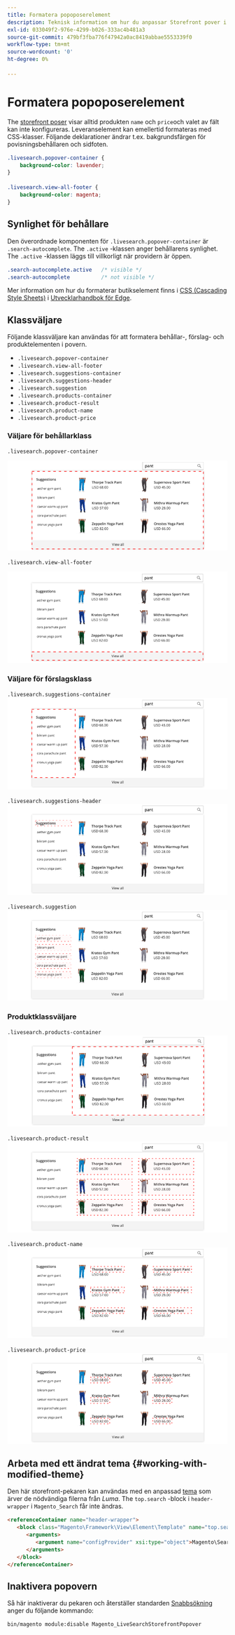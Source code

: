 ```yaml
---
title: Formatera popoposerelement
description: Teknisk information om hur du anpassar Storefront pover i Live Search.
exl-id: 033049f2-976e-4299-b026-333ac4b481a3
source-git-commit: 479bf3fba776f47942a0ac8419abbae5553339f0
workflow-type: tm+mt
source-wordcount: '0'
ht-degree: 0%

---
```


# Formatera popoposerelement

The [storefront poser](storefront-popover.md) visar alltid produkten `name` och `price`och valet av fält kan inte konfigureras. Leveranselement kan emellertid formateras med CSS-klasser. Följande deklarationer ändrar t.ex. bakgrundsfärgen för povisningsbehållaren och sidfoten.

```css
.livesearch.popover-container {
    background-color: lavender;
}

.livesearch.view-all-footer {
    background-color: magenta;
}
```

## Synlighet för behållare

Den överordnade komponenten för `.livesearch.popover-container` är `.search-autocomplete`.  The `.active` -klassen anger behållarens synlighet. The `.active` -klassen läggs till villkorligt när providern är öppen.

```css
.search-autocomplete.active   /* visible */
.search-autocomplete          /* not visible */
```

Mer information om hur du formaterar butikselement finns i [CSS (Cascading Style Sheets)](https://devdocs.magento.com/guides/v2.4/frontend-dev-guide/css-topics/css-overview.html) i [Utvecklarhandbok för Edge](https://devdocs.magento.com/guides/v2.4/frontend-dev-guide/bk-frontend-dev-guide.html).

## Klassväljare

Följande klassväljare kan användas för att formatera behållar-, förslag- och produktelementen i povern.

* `.livesearch.popover-container`
* `.livesearch.view-all-footer`
* `.livesearch.suggestions-container`
* `.livesearch.suggestions-header`
* `.livesearch.suggestion`
* `.livesearch.products-container`
* `.livesearch.product-result`
* `.livesearch.product-name`
* `.livesearch.product-price`

### Väljare för behållarklass

`.livesearch.popover-container`

![Leveransbehållare](assets/livesearch-popover-container.png)

`.livesearch.view-all-footer`

![Visa alla sidfötter](assets/livesearch-view-all-footer.png)

### Väljare för förslagsklass

`.livesearch.suggestions-container`
![Förslagsbehållare](assets/livesearch-suggestions-container.png)

`.livesearch.suggestions-header`
![Förslag, rubrik](assets/livesearch-suggestions-header.png)

`.livesearch.suggestion`
![Förslag](assets/livesearch-suggestion.png)

### Produktklassväljare

`.livesearch.products-container`
![Produktbehållare](assets/livesearch-product-container.png)

`.livesearch.product-result`
![Produktresultat](assets/livesearch-product-result.png)

`.livesearch.product-name`
![Produktnamn](assets/livesearch-product-name.png)

`.livesearch.product-price`
![Produktpris](assets/livesearch-product-price.png)

## Arbeta med ett ändrat tema {#working-with-modified-theme}

Den här storefront-pekaren kan användas med en anpassad [tema](https://devdocs.magento.com/guides/v2.3/frontend-dev-guide/themes/theme-overview.html) som ärver de nödvändiga filerna från *Luma*. The `top.search` -block i `header-wrapper` i `Magento_Search` får inte ändras.

```html
<referenceContainer name="header-wrapper">
   <block class="Magento\Framework\View\Element\Template" name="top.search" as="topSearch" template="Magento_Search::form.mini.phtml">
      <arguments>
         <argument name="configProvider" xsi:type="object">Magento\Search\ViewModel\ConfigProvider</argument>
      </arguments>
   </block>
</referenceContainer>
```

## Inaktivera popovern

Så här inaktiverar du pekaren och återställer standarden [Snabbsökning](https://docs.magento.com/user-guide/catalog/search-quick.html) anger du följande kommando:

```bash
bin/magento module:disable Magento_LiveSearchStorefrontPopover
```
